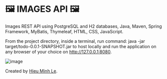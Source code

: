 # 🖼 IMAGES API 🖼
Images REST API using PostgreSQL and H2 databases, Java, Maven, Spring Framework, MyBatis, Thymeleaf, HTML, CSS, JavaScript.

From the project directory, inside a terminal, run command: java -jar target/todo-0.0.1-SNAPSHOT.jar to host locally and run the application on any browser of your choice on http://127.0.0.1:8080.

![image](https://user-images.githubusercontent.com/45391649/110910246-a76e4000-8343-11eb-9c25-5546d04c085a.png)

Created by [Hieu Minh Le](mailto:MinhHieu.Le@aia.com).
